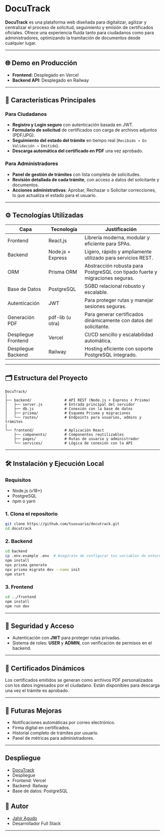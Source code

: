 # DocuTrack

**DocuTrack** es una plataforma web diseñada para digitalizar, agilizar y centralizar el proceso de solicitud, seguimiento y emisión de certificados oficiales. Ofrece una experiencia fluida tanto para ciudadanos como para administradores, optimizando la tramitación de documentos desde cualquier lugar.

---

## 🌐 Demo en Producción

- **Frontend:** Desplegado en Vercel
- **Backend API:** Desplegado en Railway

---

## 📌 Características Principales

### Para Ciudadanos

- **Registro y Login seguro** con autenticación basada en JWT.
- **Formulario de solicitud** de certificados con carga de archivos adjuntos (PDF/JPG).
- **Seguimiento del estado del trámite** en tiempo real (`Recibido → En Validación → Emitido`).
- **Descarga automática del certificado en PDF** una vez aprobado.

### Para Administradores

- **Panel de gestión de trámites** con lista completa de solicitudes.
- **Revisión detallada de cada trámite**, con acceso a datos del solicitante y documentos.
- **Acciones administrativas**: Aprobar, Rechazar o Solicitar correcciones, lo que actualiza el estado para el usuario.

---

## ⚙️ Tecnologías Utilizadas

| Capa       | Tecnología             | Justificación                                                                 |
|------------|------------------------|------------------------------------------------------------------------------|
| Frontend   | React.js               | Librería moderna, modular y eficiente para SPAs.                            |
| Backend    | Node.js + Express      | Ligero, rápido y ampliamente utilizado para servicios REST.                 |
| ORM        | Prisma ORM             | Abstracción robusta para PostgreSQL con tipado fuerte y migraciones seguras.|
| Base de Datos | PostgreSQL          | SGBD relacional robusto y escalable.                                        |
| Autenticación | JWT                 | Para proteger rutas y manejar sesiones seguras.                             |
| Generación PDF | pdf-lib (u otra)   | Para generar certificados dinámicamente con datos del solicitante.          |
| Despliegue Frontend | Vercel        | CI/CD sencillo y escalabilidad automática.                                  |
| Despliegue Backend | Railway        | Hosting eficiente con soporte PostgreSQL integrado.                         |

---

## 🗂️ Estructura del Proyecto

```
DocuTrack/
│
├── backend/               # API REST (Node.js + Express + Prisma)
│   ├── server.js          # Entrada principal del servidor
│   ├── db.js              # Conexión con la base de datos
│   ├── prisma/            # Esquema Prisma y migraciones
│   └── routes/            # Endpoints para usuarios, admins y trámites
│
└── frontend/              # Aplicación React
    ├── components/        # Componentes reutilizables
    ├── pages/             # Rutas de usuario y administrador
    └── services/          # Lógica de conexión con la API
```

---

## 🛠️ Instalación y Ejecución Local

### Requisitos

- Node.js (v18+)
- PostgreSQL
- npm o yarn

### 1. Clona el repositorio

```bash
git clone https://github.com/tuusuario/docutrack.git
cd docutrack
```

### 2. Backend

```bash
cd backend
cp .env.example .env  # Asegúrate de configurar tus variables de entorno
npm install
npx prisma generate
npx prisma migrate dev --name init
npm start
```

### 3. Frontend

```bash
cd ../frontend
npm install
npm run dev
```

---

## 🔐 Seguridad y Acceso

- Autenticación con **JWT** para proteger rutas privadas.
- Sistema de roles: **USER** y **ADMIN**, con verificación de permisos en el backend.

---

## 📄 Certificados Dinámicos

Los certificados emitidos se generan como archivos PDF personalizados con los datos ingresados por el ciudadano. Están disponibles para descarga una vez el trámite es aprobado.

---

## 🧠 Futuras Mejoras

- Notificaciones automáticas por correo electrónico.
- Firma digital en certificados.
- Historial completo de trámites por usuario.
- Panel de métricas para administradores.

---

## Despliegue

- [DocuTrack](https://docu-track-beta.vercel.app/)
- Despliegue
- Frontend: Vercel
- Backend: Railway
- Base de datos: PostgreSQL


## 🤝 Autor

- [Jahir Agudo](https://github.com/Jahir-Ag)
- Desarrollador Full Stack

---
